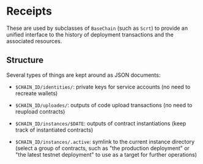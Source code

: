 # Receipts

These are used by subclasses of `BaseChain` (such as `Scrt`)
to provide an unified interface to the history of deployment
transactions and the associated resources.

## Structure

Several types of things are kept around as JSON documents:

* `$CHAIN_ID/identities/`: private keys for service accounts
  (no need to recreate wallets)

* `$CHAIN_ID/uploades/`: outputs of code upload transactions
  (no need to reupload contracts)

* `$CHAIN_ID/instances/$DATE`: outputs of contract instantiations
  (keep track of instantiated contracts)

* `$CHAIN_ID/instances/.active`: symlink to the current instance directory
  (select a group of contracts, such as "the production deployment" or
  "the latest testnet deployment" to use as a target for further operations)
